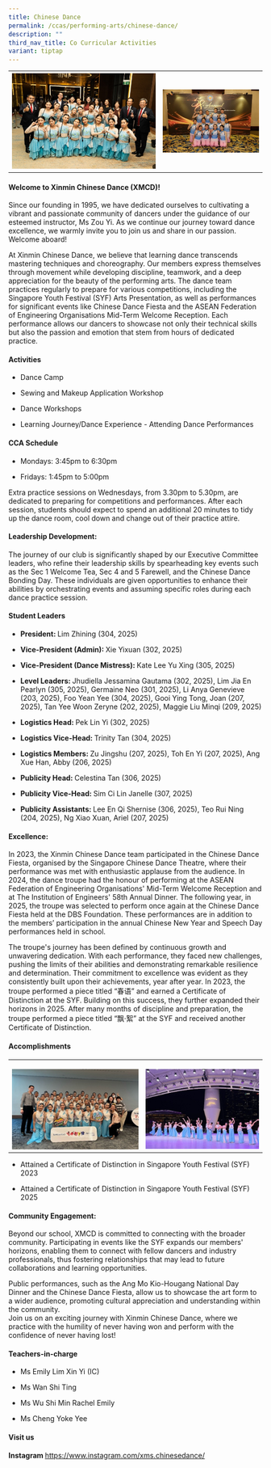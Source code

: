 ```yaml
---
title: Chinese Dance
permalink: /ccas/performing-arts/chinese-dance/
description: ""
third_nav_title: Co Curricular Activities
variant: tiptap
---
```

<table style="minWidth: 50px">
<colgroup>
<col>
<col>
</colgroup>
<tbody>
<tr>
<th rowspan="1" colspan="1">
<div class="isomer-image-wrapper">
<img style="width: 100%" height="auto" width="100%" alt="" src="/images/CCAs/Chinese Dance/cd.jpg">
</div>
</th>
<th rowspan="1" colspan="1">
<div class="isomer-image-wrapper">
<img style="width: 100%" height="auto" width="100%" alt="" src="/images/CCAs/Chinese Dance/chinese_dance_2025_2.jpg">
</div>
</th>
</tr>
</tbody>
</table>
<h4><strong>Welcome to Xinmin Chinese Dance (XMCD)!</strong></h4>
<p>Since our founding in 1995, we have dedicated ourselves to cultivating
a vibrant and passionate community of dancers under the guidance of our
esteemed instructor, Ms Zou Yi. As we continue our journey toward dance
excellence, we warmly invite you to join us and share in our passion. Welcome
aboard!</p>
<p>At Xinmin Chinese Dance, we believe that learning dance transcends mastering
techniques and choreography. Our members express themselves through movement
while developing discipline, teamwork, and a deep appreciation for the
beauty of the performing arts. The dance team practices regularly to prepare
for various competitions, including the Singapore Youth Festival (SYF)
Arts Presentation, as well as performances for significant events like
Chinese Dance Fiesta and the ASEAN Federation of Engineering Organisations
Mid-Term Welcome Reception. Each performance allows our dancers to showcase
not only their technical skills but also the passion and emotion that stem
from hours of dedicated practice.</p>
<h4><strong>Activities</strong></h4>
<ul data-tight="true" class="tight">
<li>
<p>Dance Camp</p>
</li>
<li>
<p>Sewing and Makeup Application Workshop</p>
</li>
<li>
<p>Dance Workshops</p>
</li>
<li>
<p>Learning Journey/Dance Experience - Attending Dance Performances</p>
</li>
</ul>
<h4><strong>CCA Schedule</strong></h4>
<ul data-tight="true" class="tight">
<li>
<p>Mondays: 3:45pm to 6:30pm</p>
</li>
<li>
<p>Fridays: 1:45pm to 5:00pm</p>
</li>
</ul>
<p>Extra practice sessions on Wednesdays, from 3.30pm to 5.30pm, are dedicated
to preparing for competitions and performances. After each session, students
should expect to spend an additional 20 minutes to tidy up the dance room,
cool down and change out of their practice attire.</p>
<h4><strong>Leadership Development:</strong></h4>
<p>The journey of our club is significantly shaped by our Executive Committee
leaders, who refine their leadership skills by spearheading key events
such as the Sec 1 Welcome Tea, Sec 4 and 5 Farewell, and the Chinese Dance
Bonding Day. These individuals are given opportunities to enhance their
abilities by orchestrating events and assuming specific roles during each
dance practice session.</p>
<h4><strong>Student Leaders</strong></h4>
<ul data-tight="true" class="tight">
<li>
<p><strong>President: </strong>Lim Zhining (304, 2025)</p>
</li>
<li>
<p><strong>Vice-President (Admin): </strong>Xie Yixuan (302, 2025)</p>
</li>
<li>
<p><strong>Vice-President (Dance Mistress): </strong>Kate Lee Yu Xing (305,
2025)</p>
</li>
<li>
<p><strong>Level Leaders: </strong>Jhudiella Jessamina Gautama (302, 2025),
Lim Jia En Pearlyn (305, 2025), Germaine Neo (301, 2025), Li Anya Genevieve
(203, 2025), Foo Yean Yee (304, 2025), Gooi Ying Tong, Joan (207, 2025),
Tan Yee Woon Zeryne (202, 2025), Maggie Liu Minqi (209, 2025)</p>
</li>
<li>
<p><strong>Logistics Head: </strong>Pek Lin Yi (302, 2025)</p>
</li>
<li>
<p><strong>Logistics Vice-Head: </strong>Trinity Tan (304, 2025)</p>
</li>
<li>
<p><strong>Logistics Members: </strong>Zu Jingshu (207, 2025), Toh En Yi
(207, 2025), Ang Xue Han, Abby (206, 2025)</p>
</li>
<li>
<p><strong>Publicity Head: </strong>Celestina Tan (306, 2025)</p>
</li>
<li>
<p><strong>Publicity Vice-Head: </strong>Sim Ci Lin Janelle (307, 2025)</p>
</li>
<li>
<p><strong>Publicity Assistants: </strong>Lee En Qi Shernise (306, 2025),
Teo Rui Ning (204, 2025), Ng Xiao Xuan, Ariel (207, 2025)</p>
<p></p>
</li>
</ul>
<h4><strong>Excellence:</strong></h4>
<p>In 2023, the Xinmin Chinese Dance team participated in the Chinese Dance
Fiesta, organised by the Singapore Chinese Dance Theatre, where their performance
was met with enthusiastic applause from the audience. In 2024, the dance
troupe had the honour of performing at the ASEAN Federation of Engineering
Organisations' Mid-Term Welcome Reception and at The Institution of Engineers'
58th Annual Dinner. The following year, in 2025, the troupe was selected
to perform once again at the Chinese Dance Fiesta held at the DBS Foundation.
These performances are in addition to the members’ participation in the
annual Chinese New Year and Speech Day performances held in school.</p>
<p>The troupe's journey has been defined by continuous growth and unwavering
dedication. With each performance, they faced new challenges, pushing the
limits of their abilities and demonstrating remarkable resilience and determination.
Their commitment to excellence was evident as they consistently built upon
their achievements, year after year. In 2023, the troupe performed a piece
titled “春语” and earned a Certificate of Distinction at the SYF. Building
on this success, they further expanded their horizons in 2025. After many
months of discipline and preparation, the troupe performed a piece titled
“飘·絮” at the SYF and received another Certificate of Distinction.</p>
<h4><strong>Accomplishments</strong></h4>
<table style="minWidth: 50px">
<colgroup>
<col>
<col>
</colgroup>
<tbody>
<tr>
<th rowspan="1" colspan="1">
<p></p>
<div class="isomer-image-wrapper">
<img style="width: 100%" height="auto" width="100%" alt="" src="/images/CCAs/Chinese Dance/chinese_dance_2025_3.jpg">
</div>
</th>
<th rowspan="1" colspan="1">
<p></p>
<div class="isomer-image-wrapper">
<img style="width: 100%" height="auto" width="100%" alt="" src="/images/CCAs/Chinese Dance/chinese_dance_2025_4.jpg">
</div>
</th>
</tr>
</tbody>
</table>
<ul data-tight="true" class="tight">
<li>
<p>Attained a Certificate of Distinction in Singapore Youth Festival (SYF)
2023</p>
</li>
<li>
<p>Attained a Certificate of Distinction in Singapore Youth Festival (SYF)
2025</p>
</li>
</ul>
<h4><strong>Community Engagement:</strong></h4>
<p>Beyond our school, XMCD is committed to connecting with the broader community.
Participating in events like the SYF expands our members' horizons, enabling
them to connect with fellow dancers and industry professionals, thus fostering
relationships that may lead to future collaborations and learning opportunities.</p>
<p>Public performances, such as the Ang Mo Kio-Hougang National Day Dinner
and the Chinese Dance Fiesta, allow us to showcase the art form to a wider
audience, promoting cultural appreciation and understanding within the
community.
<br>Join us on an exciting journey with Xinmin Chinese Dance, where we practice
with the humility of never having won and perform with the confidence of
never having lost!</p>
<h4><strong>Teachers-in-charge</strong></h4>
<ul data-tight="true" class="tight">
<li>
<p>Ms Emily Lim Xin Yi (IC)</p>
</li>
<li>
<p>Ms Wan Shi Ting</p>
</li>
<li>
<p>Ms Wu Shi Min Rachel Emily</p>
</li>
<li>
<p>Ms Cheng Yoke Yee</p>
</li>
</ul>
<h4><strong>Visit us</strong></h4>
<p><strong>Instagram </strong><a href="https://www.instagram.com/xms.chinesedance/" rel="noopener noreferrer nofollow" target="_blank">https://www.instagram.com/xms.chinesedance/</a>
</p>